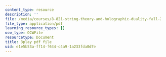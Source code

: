 ```yaml
---
content_type: resource
description: ''
file: /media/courses/8-821-string-theory-and-holographic-duality-fall-2014/e1e5b53aff14f644c4a91a233fda0d7e_hIvrYfwUyZQ.pdf
file_type: application/pdf
learning_resource_types: []
ocw_type: OCWFile
resourcetype: Document
title: 3play pdf file
uid: e1e5b53a-ff14-f644-c4a9-1a233fda0d7e
---
```

